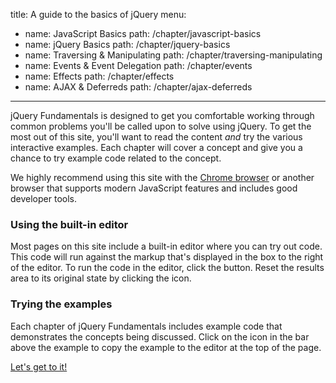 title: A guide to the basics of&nbsp;jQuery
menu:
  - name: JavaScript Basics
    path: /chapter/javascript-basics
  - name: jQuery Basics
    path: /chapter/jquery-basics
  - name: Traversing & Manipulating
    path: /chapter/traversing-manipulating
  - name: Events & Event Delegation
    path: /chapter/events
  - name: Effects
    path: /chapter/effects
  - name: AJAX & Deferreds
    path: /chapter/ajax-deferreds
---

jQuery Fundamentals is designed to get you comfortable working through
common problems you'll be called upon to solve using jQuery.
To get the most out of this site, you'll want to read the content *and* try the
various interactive examples. Each chapter will cover a concept and give you a
chance to try example code related to the concept.

We highly recommend using this site with the [Chrome
browser](https://www.google.com/intl/en/chrome/browser/) or another browser
that supports modern JavaScript features and includes good developer tools.

### Using the built-in editor
Most pages on this site include a built-in editor where you can try out code.
This code will run against the markup that's displayed in the box to the
right of the editor. To run the code in the editor, click the <i
class="icon-play"></i> button. Reset the results area to its original state
by clicking the <i class="icon-repeat"></i> icon.

### Trying the examples
Each chapter of jQuery Fundamentals includes example code that demonstrates
the concepts being discussed. Click on the <i
class="icon-eye-open"></i> icon in the bar above the example to copy
the example to the editor at the top of the page.

<a class="btn btn-primary" href="/chapter/javascript-basics">Let's get to it!</a>

